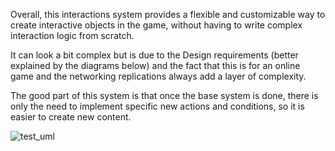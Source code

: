 Overall, this interactions system provides a flexible and customizable way to create interactive objects in the game, without having to write complex interaction logic from scratch.

It can look a bit complex but is due to the Design requirements (better explained by the diagrams below) and the fact that this is for an online game and the networking replications always add a layer of complexity.

The good part of this system is that once the base system is done, there is only the need to implement specific new actions and conditions, so it is easier to create new content.

![test_uml](https://user-images.githubusercontent.com/127549378/224537646-fa1fbc9f-ac19-43c7-be3d-d8d8b6371a2c.svg)
